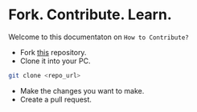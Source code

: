 # Fork. Contribute. Learn.

Welcome to this documentaton on `How to Contribute?`

- Fork [this](https://github.com/officialbbc/contributeToHacktober) repository.
- Clone it into your PC.
```bash
git clone <repo_url>
```
- Make the changes you want to make.
- Create a pull request.
